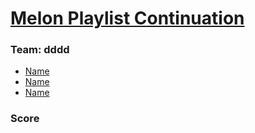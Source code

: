 # [Melon Playlist Continuation](https://arena.kakao.com/c/7)

### Team: dddd
- [Name](https://github.com)
- [Name](https://github.com)
- [Name](https://github.com)

### Score
